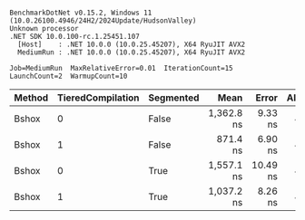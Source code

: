 ```

BenchmarkDotNet v0.15.2, Windows 11 (10.0.26100.4946/24H2/2024Update/HudsonValley)
Unknown processor
.NET SDK 10.0.100-rc.1.25451.107
  [Host]    : .NET 10.0.0 (10.0.25.45207), X64 RyuJIT AVX2
  MediumRun : .NET 10.0.0 (10.0.25.45207), X64 RyuJIT AVX2

Job=MediumRun  MaxRelativeError=0.01  IterationCount=15
LaunchCount=2  WarmupCount=10

```
| Method | TieredCompilation | Segmented |       Mean |    Error | Allocated |
|--------|-------------------|-----------|-----------:|---------:|----------:|
| Bshox  | 0                 | False     | 1,362.8 ns |  9.33 ns |   4.16 KB |
| Bshox  | 1                 | False     |   871.4 ns |  6.90 ns |   4.16 KB |
| Bshox  | 0                 | True      | 1,557.1 ns | 10.49 ns |   4.21 KB |
| Bshox  | 1                 | True      | 1,037.2 ns |  8.26 ns |   4.21 KB |
